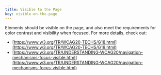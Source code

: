 ```yaml
---
title: Visible to the Page
key: visible-on-the-page
---
```


Elements should be visible on the page, and also meet the requirements for color contrast and visibility when focused. For more details, check out:
- [https://www.w3.org/TR/WCAG20-TECHS/G18.html](https://www.w3.org/TR/WCAG20-TECHS/G18.html)
- [https://www.w3.org/TR/UNDERSTANDING-WCAG20/navigation-mechanisms-focus-visible.html](https://www.w3.org/TR/UNDERSTANDING-WCAG20/navigation-mechanisms-focus-visible.html)
